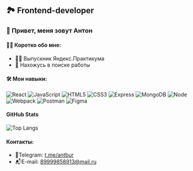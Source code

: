 ## :national_park: Frontend-developer

### :wave: Привет, меня зовут Антон

#### :man_technologist: Коротко обо мне:

- :man_student: Выпускник Яндекс.Практикума
- :ant: Нахожусь в поиске работы

#### :hammer_and_wrench: Мои навыки:

![React](https://img.shields.io/badge/-React-21232a?logo=react&logoColor=61dafb)
![JavaScript](https://img.shields.io/badge/-JavaScript-f7df1e?logo=javaScript&logoColor=black)
![HTML5](https://img.shields.io/badge/-HTML5-e34f26?logo=html5&logoColor=white)
![CSS3](https://img.shields.io/badge/-CSS3-1572b6?logo=css3&logoColor=white)
![Express](https://img.shields.io/badge/-Express-000000?logo=express&logoColor=white)
![MongoDB](https://img.shields.io/badge/-MongoDB-56a14b?logo=mongodb&logoColor=white)
![Node](https://img.shields.io/badge/-Node.js-469837?logo=Node.JS&logoColor=white)
![Webpack](https://img.shields.io/badge/-Webpack-99d6f8?logo=webpack&logoColor=black)
![Postman](https://img.shields.io/badge/-Postamn-ff6c37?logo=Postman&logoColor=white)
![Figma](https://img.shields.io/badge/-Figma-f24e1e?logo=Figma&logoColor=white)

#### GitHub Stats
![Top Langs](https://github-readme-stats.vercel.app/api/top-langs/?username=AntB2142&layout=compact)

#### Контакты:

- :iphone:Telegram: [t.me/antbur](https://t.me/antbur)</br>
- :mailbox_with_mail:E-mail: 89999858913@mail.ru</br>
